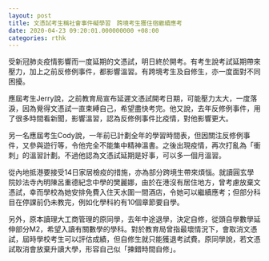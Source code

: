 ```yaml
---
layout: post
title: 文憑試考生稱社會事件礙學習　跨境考生獲住宿繼續應考
date: 2020-04-23 09:20:01.000000000 +08:00
categories: rthk
---
```


受新冠肺炎疫情影響而一度延期的文憑試，明日終於開考。有考生說考試延期帶來壓力，加上之前反修例事件，都影響溫習。有跨境考生及自修生，亦一度面對不同困擾。

應屆考生Jerry說，之前教育局宣布延遲文憑試開考日期，可能壓力太大，一度落淚，因為覺得文憑試一直束縛自己，希望盡快考完。他又說，去年反修例事件，用了很多時間看新聞，影響溫習，認為反修例事件比疫情，對他影響更大。

另一名應屆考生Cody說，一年前已計劃全年的學習時間表，但因關注反修例事件，又參與遊行等，令他完全不能集中精神溫書。之後出現疫情，再次打亂為「衝刺」的溫習計劃。不過他認為文憑試延期是好事，可以多一個月溫習。

從內地抵港要接受14日家居檢疫的措施，亦為部分跨境生帶來煩惱。就讀圓玄學院妙法寺內明陳呂重德紀念中學的樊麗娜，由於在港沒有居住地方，曾考慮放棄文憑試，幸而學校為她安排免費入住天水圍一間酒店，令她可以繼續應考；但部分科目在停課前仍未教完，例如化學科約有10個章節要自學。

另外，原本讀理大工商管理的原同學，去年中途退學，決定自修，從頭自學數學延伸部分M2，希望入讀有關數學的學科。對於教育局曾指最壞情況下，會取消文憑試，屆時學校考生可以評估成績，但自修生就只能獲退考試費。原同學說，若文憑試取消會放棄升讀大學，形容自己似「揀錯時間自修」。
